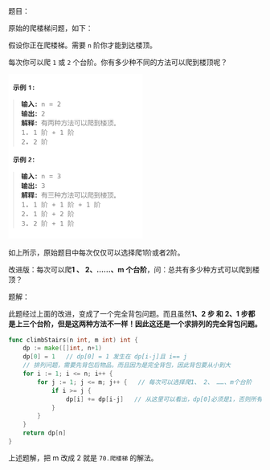 题目：

原始的爬楼梯问题，如下：

假设你正在爬楼梯。需要 `n` 阶你才能到达楼顶。

每次你可以爬 `1` 或 `2` 个台阶。你有多少种不同的方法可以爬到楼顶呢？

<img src="4.爬楼梯-改进版.assets/image-20231020210624356.png" alt="image-20231020210624356" style="zoom:50%;" />

如上所示，原始题目中每次仅仅可以选择爬1阶或者2阶。

改进版：每次可以爬**1 、 2、……、m 个台阶**，问：总共有多少种方式可以爬到楼顶？



题解：

此题经过上面的改进，变成了一个完全背包问题。而且虽然**1、2 步  和 2、1 步都是上三个台阶，但是这两种方法不一样！**因此这还是一个**求排列的完全背包问题。**

```go
func climbStairs(n int, m int) int {
    dp := make([]int, n+1)  
	dp[0] = 1   // dp[0] = 1 发生在 dp[i-j]且 i== j
	// 排列问题，需要先背包后物品。而且因为是完全背包，因此背包要从小到大
    for i := 1; i <= n; i++ {
        for j := 1; j <= m; j++ {   // 每次可以选择爬1、 2、 ……、m个台阶
            if i >= j {
            	dp[i] += dp[i-j]   // 从这里可以看出，dp[0]必须是1，否则所有的dp[i]都等于0    
            }
        }
    }
    return dp[n]
}
```

上述题解，把 m 改成 2 就是 `70.爬楼梯` 的解法。
